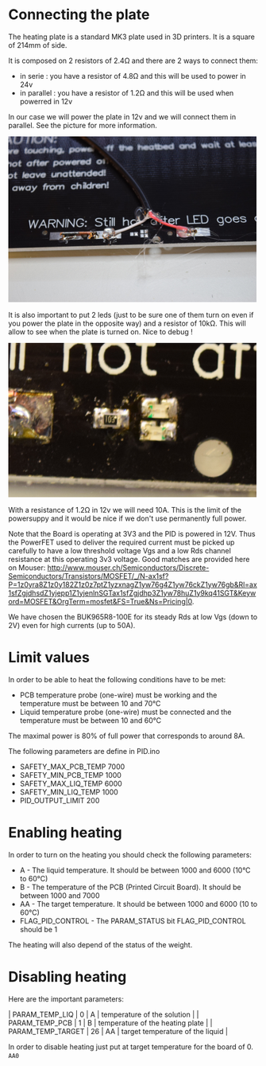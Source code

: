 # Connecting the plate

The heating plate is a standard MK3 plate used in 3D printers. It is a square of 214mm of side.

It is composed on 2 resistors of 2.4Ω and there are 2 ways to connect them:

* in serie : you have a resistor of 4.8Ω and this will be used to power in 24v
* in parallel : you have a resistor of 1.2Ω and this will be used when powerred in 12v

In our case we will power the plate in 12v and we will connect them in parallel. See the picture for more information.

<img src='connection.jpg' width=500>

It is also important to put 2 leds (just to be sure one of them turn on even if you power the plate in the opposite way) and a resistor of 10kΩ.
This will allow to see when the plate is turned on. Nice to debug !

<img src='leds.jpg' width=500>

With a resistance of 1.2Ω in 12v we will need 10A. This is the limit of the powersuppy and it would be nice if we don't use permanently full power.

Note that the Board is operating at 3V3 and the PID is powered in 12V. Thus the PowerFET used to deliver the required current must be picked up carefully to have a low threshold voltage Vgs and a low Rds channel resistance at this operating 3v3 voltage. Good matches are provided here on Mouser: http://www.mouser.ch/Semiconductors/Discrete-Semiconductors/Transistors/MOSFET/_/N-ax1sf?P=1z0yra8Z1z0y182Z1z0z7ptZ1yzxnagZ1yw76g4Z1yw76ckZ1yw76gb&Rl=ax1sfZgjdhsdZ1yjepp1Z1yjenlnSGTax1sfZgjdhp3Z1yw78huZ1y9kq41SGT&Keyword=MOSFET&OrgTerm=mosfet&FS=True&Ns=Pricing|0.

We have chosen the BUK965R8-100E for its steady Rds at low Vgs (down to 2V) even for high currents (up to 50A).


# Limit values

In order to be able to heat the following conditions have to be met:

* PCB temperature probe (one-wire) must be working and the temperature must be between 10 and 70°C
* Liquid temperature probe (one-wire) must be connected and the temperature must be between 10 and 60°C

The maximal power is 80% of full power that corresponds to around 8A. 

The following parameters are define in PID.ino 
* SAFETY_MAX_PCB_TEMP 7000
* SAFETY_MIN_PCB_TEMP 1000
* SAFETY_MAX_LIQ_TEMP 6000
* SAFETY_MIN_LIQ_TEMP 1000
* PID_OUTPUT_LIMIT    200 

# Enabling heating

In order to turn on the heating you should check the following parameters:
* A - The liquid temperature. It should be between 1000 and 6000 (10°C to 60°C)
* B - The temperature of the PCB (Printed Circuit Board). It should be between 1000 and 7000
* AA - The target temperature. It should be between 1000 and 6000 (10 to 60°C)
* FLAG_PID_CONTROL - The PARAM_STATUS bit FLAG_PID_CONTROL should be 1

The heating will also depend of the status of the weight.


# Disabling heating

Here are the important parameters:

| PARAM_TEMP_LIQ           |  0 |  A | temperature of the solution      |
| PARAM_TEMP_PCB           |  1 |  B | temperature of the heating plate |
| PARAM_TEMP_TARGET        | 26 | AA | target temperature of the liquid |

In order to disable heating just put at target temperature for the board of 0.
`AA0`




